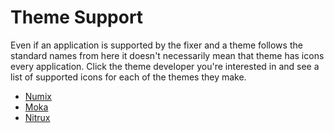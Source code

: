 Theme Support
================

Even if an application is supported by the fixer and a theme follows the standard names from here it doesn't necessarily mean that theme has icons every application. Click the theme developer you're interested in and see a list of supported icons for each of the themes they make.

+ [Numix](https://github.com/Foggalong/hardcode-fixer/blob/master/data/numix.md)
+ [Moka](https://github.com/Foggalong/hardcode-fixer/blob/master/data/moka.md)
+ [Nitrux](https://github.com/Foggalong/hardcode-fixer/blob/master/data/nitrux.md)
